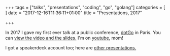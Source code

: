 +++
tags = ["talks", "presentations", "coding", "go", "golang"]
categories = [
]
date = "2017-12-16T11:36:11+01:00"
title = "Presentations, 2017"

+++

In 2017 I gave my first ever talk at a public conference,
[dotGo](https://www.dotgo.eu/) in Paris.
You can [view the video and the slides.](https://www.dotconferences.com/2017/11/jaime-silvela-handling-slow-requests-in-your-go-web-server)
I'm on [youtube](https://youtu.be/0qKqVSvB1G0), mom!

I got a speakerdeck account too; here are [other presentations.](https://speakerdeck.com/jsilvela)
